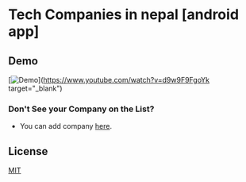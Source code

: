 # Tech Companies in nepal [android app]

## Demo ##
[![Demo](./demo/demo.gif)](https://www.youtube.com/watch?v=d9w9F9FgoYk target="_blank")

### Don't See your Company on the List?

* You can add company [here](https://github.com/mesaugat/tech-companies-in-nepal).

## License

[MIT](LICENSE.md)
